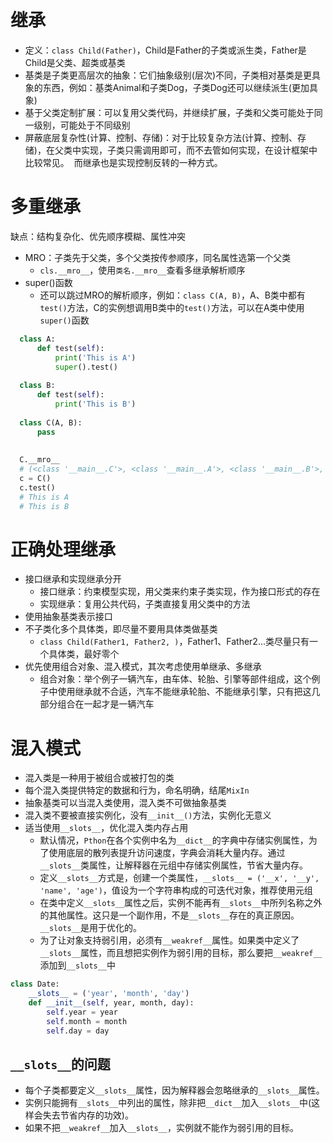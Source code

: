 # 继承
- 定义：`class Child(Father)`，Child是Father的子类或派生类，Father是Child是父类、超类或基类
- 基类是子类更高层次的抽象：它们抽象级别(层次)不同，子类相对基类是更具象的东西，例如：基类Animal和子类Dog，子类Dog还可以继续派生(更加具象)
- 基于父类定制扩展：可以复用父类代码，并继续扩展，子类和父类可能处于同一级别，可能处于不同级别
- 屏蔽底层复杂性(计算、控制、存储)：对于比较复杂方法(计算、控制、存储)，在父类中实现，子类只需调用即可，而不去管如何实现，在设计框架中比较常见。
  而继承也是实现控制反转的一种方式。
  
# 多重继承
缺点：结构复杂化、优先顺序模糊、属性冲突
- MRO：子类先于父类，多个父类按传参顺序，同名属性选第一个父类
  - `cls.__mro__`，使用`类名.__mro__`查看多继承解析顺序
- super()函数
  - 还可以跳过MRO的解析顺序，例如：`class C(A, B)`，A、B类中都有`test()`方法，C的实例想调用B类中的`test()`方法，可以在A类中使用`super()`函数
```Python
  class A:
      def test(self):
          print('This is A')
          super().test()
  
  class B:
      def test(self):
          print('This is B')
  
  class C(A, B):
      pass
  
  
  C.__mro__
  # (<class '__main__.C'>, <class '__main__.A'>, <class '__main__.B'>, <class 'object'>)
  c = C()
  c.test()
  # This is A
  # This is B
```
# 正确处理继承
- 接口继承和实现继承分开
  - 接口继承：约束模型实现，用父类来约束子类实现，作为接口形式的存在
  - 实现继承：复用公共代码，子类直接复用父类中的方法
- 使用抽象基类表示接口
- 不子类化多个具体类，即尽量不要用具体类做基类
  - `class Child(Father1, Father2, )`，Father1、Father2...类尽量只有一个具体类，最好零个
- 优先使用组合对象、混入模式，其次考虑使用单继承、多继承
  - 组合对象：举个例子一辆汽车，由车体、轮胎、引擎等部件组成，这个例子中使用继承就不合适，汽车不能继承轮胎、不能继承引擎，只有把这几部分组合在一起才是一辆汽车

# 混入模式
- 混入类是一种用于被组合或被打包的类
- 每个混入类提供特定的数据和行为，命名明确，结尾`MixIn`
- 抽象基类可以当混入类使用，混入类不可做抽象基类
- 混入类不要被直接实例化，没有`__init__()`方法，实例化无意义
- 适当使用`__slots__`，优化混入类内存占用
  - 默认情况，`Pthon`在各个实例中名为`__dict__`的字典中存储实例属性，为了使用底层的散列表提升访问速度，字典会消耗大量内存。通过`__slots__`类属性，让解释器在元组中存储实例属性，节省大量内存。
  - 定义`__slots__`方式是，创建一个类属性，`__slots__ = ('__x', '__y', 'name', 'age')`，值设为一个字符串构成的可迭代对象，推荐使用元组
  - 在类中定义`__slots__`属性之后，实例不能再有`__slots__`中所列名称之外的其他属性。这只是一个副作用，不是`__slots__`存在的真正原因。`__slots__`是用于优化的。
  - 为了让对象支持弱引用，必须有`__weakref__`属性。如果类中定义了`__slots__`属性，而且想把实例作为弱引用的目标，那么要把`__weakref__`添加到`__slots__`中
```Python
class Date:
    __slots__ = ('year', 'month', 'day')
    def __init__(self, year, month, day):
        self.year = year
        self.month = month
        self.day = day
```
## `__slots__`的问题
- 每个子类都要定义`__slots__`属性，因为解释器会忽略继承的`__slots__`属性。
- 实例只能拥有`__slots__`中列出的属性，除非把`__dict__`加入`__slots__`中(这样会失去节省内存的功效)。
- 如果不把`__weakref__`加入`__slots__`，实例就不能作为弱引用的目标。
